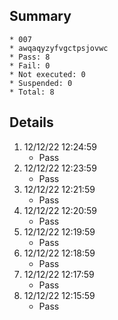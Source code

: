 ## Summary
	* 007
	* awqaqyzyfvgctpsjovwc
	* Pass: 8
	* Fail: 0
	* Not executed: 0
	* Suspended: 0
	* Total: 8
## Details
1. 12/12/22 12:24:59
	* Pass
2. 12/12/22 12:23:59
	* Pass
3. 12/12/22 12:21:59
	* Pass
4. 12/12/22 12:20:59
	* Pass
5. 12/12/22 12:19:59
	* Pass
6. 12/12/22 12:18:59
	* Pass
7. 12/12/22 12:17:59
	* Pass
8. 12/12/22 12:15:59
	* Pass
